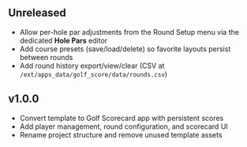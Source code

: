 ## Unreleased
- Allow per-hole par adjustments from the Round Setup menu via the dedicated **Hole Pars** editor
- Add course presets (save/load/delete) so favorite layouts persist between rounds
- Add round history export/view/clear (CSV at `/ext/apps_data/golf_score/data/rounds.csv`)

## v1.0.0
- Convert template to Golf Scorecard app with persistent scores
- Add player management, round configuration, and scorecard UI
- Rename project structure and remove unused template assets
